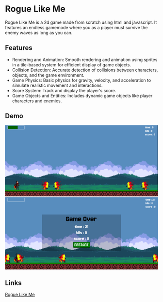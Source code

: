 # Rogue Like Me

Rogue Like Me is a 2d game made from scratch using html and javascript. It features an endless gamemode where you as a player must survive the enemy waves as long as you can.

## Features

- Rendering and Animation: Smooth rendering and animation using sprites in a tile-based system for efficient display of game objects.
- Collision Detection: Accurate detection of collisions between characters, objects, and the game environment.
- Game Physics: Basic physics for gravity, velocity, and acceleration to simulate realistic movement and interactions.
- Score System: Track and display the player's score.
- Game Objects and Entities: Includes dynamic game objects like player characters and enemies.


## Demo
![](https://github.com/everythingisunavailable/RogueLikeMe/blob/main/read_me/gameplay1.png)
![](https://github.com/everythingisunavailable/RogueLikeMe/blob/main/read_me/gameplay2.png)



##  Links
[Rogue Like Me](https://everythingisunavailable.github.io/RogueLikeMe/)
